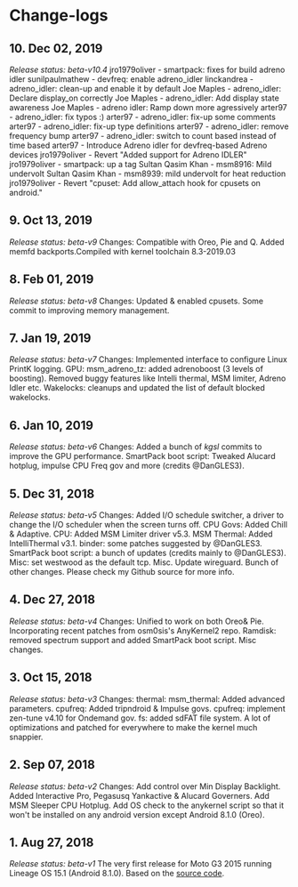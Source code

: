 # Change-logs
## 10.  Dec 02, 2019
*Release status: beta-v10.4*
jro1979oliver - smartpack: fixes for build adreno idler
sunilpaulmathew - devfreq: enable adreno_idler
linckandrea - adreno_idler: clean-up and enable it by default
Joe Maples - adreno_idler: Declare display_on correctly
Joe Maples - adreno_idler: Add display state awareness
Joe Maples - adreno idler: Ramp down more agressively
arter97 - adreno_idler: fix typos :)
arter97 - adreno_idler: fix-up some comments
arter97 - adreno_idler: fix-up type definitions
arter97 - adreno_idler: remove frequency bump
arter97 - adreno_idler: switch to count based instead of time based
arter97 - Introduce Adreno idler for devfreq-based Adreno devices
jro1979oliver - Revert "Added support for Adreno IDLER"
jro1979oliver - smartpack: up a tag
Sultan Qasim Khan - msm8916: Mild undervolt
Sultan Qasim Khan - msm8939: mild undervolt for heat reduction
jro1979oliver - Revert "cpuset: Add allow_attach hook for cpusets on android."

## 9. Oct 13, 2019
*Release status: beta-v9*
Changes: Compatible with Oreo, Pie and Q. Added memfd backports.Compiled with kernel toolchain 8.3-2019.03 

## 8. Feb 01, 2019
*Release status: beta-v8*
Changes: Updated & enabled cpusets. Some commit to improving memory management. 

## 7. Jan 19, 2019
*Release status: beta-v7*
Changes: Implemented interface to configure Linux PrintK logging. GPU: msm_adreno_tz: added adrenoboost (3 levels of boosting). Removed buggy features like Intelli thermal, MSM limiter, Adreno Idler etc. Wakelocks: cleanups and updated the list of default blocked wakelocks.

## 6. Jan 10, 2019
*Release status: beta-v6*
Changes: Added a bunch of *kgsl* commits to improve the GPU performance. SmartPack boot script: Tweaked Alucard hotplug, impulse CPU Freq  gov and more (credits @DanGLES3).

## 5. Dec 31, 2018
*Release status: beta-v5*
Changes: Added I/O schedule switcher, a driver to change the I/O scheduler when the screen turns off. CPU Govs: Added Chill & Adaptive. CPU: Added MSM Limiter driver v5.3. MSM Thermal: Added IntelliThermal v3.1. binder: some patches suggested by @DanGLES3. SmartPack boot script: a bunch of updates (credits mainly to @DanGLES3). Misc: set westwood as the default tcp. Misc. Update wireguard. Bunch of other changes. Please check my Github source for more info.

## 4. Dec 27, 2018
*Release status: beta-v4*
Changes: Unified to work on both Oreo& Pie. Incorporating recent patches from osm0sis's AnyKernel2 repo. Ramdisk: removed spectrum support and added SmartPack boot script. Misc changes.

## 3. Oct 15, 2018
*Release status: beta-v3*
Changes: thermal: msm_thermal: Added advanced parameters. cpufreq: Added tripndroid & Impulse govs. cpufreq: implement zen-tune v4.10 for Ondemand gov. fs: added sdFAT file system. A lot of optimizations and patched for everywhere to make the kernel much snappier.

## 2. Sep 07, 2018
*Release status: beta-v2*
Changes: Add control over Min Display Backlight. Added Interactive Pro, Pegasusq Yankactive & Alucard Governers. Add MSM Sleeper CPU Hotplug. Add OS check to the anykernel script so that it won't be installed on any android version except Android 8.1.0 (Oreo).

## 1. Aug 27, 2018
*Release status: beta-v1*
The very first release for Moto G3 2015 running Lineage OS 15.1 (Android 8.1.0).
Based on the [source code](https://github.com/MOTO-M8916/kernel_motorola_msm8916).
